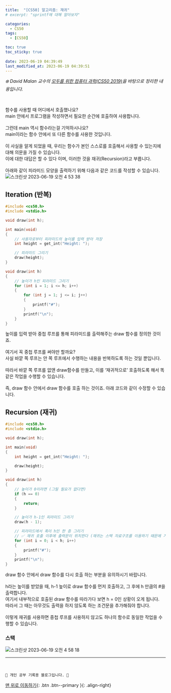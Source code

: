 ```yaml
---
title:  "[CS50] 알고리즘: 재귀"
# excerpt: "sprintf에 대해 알아보자"

categories:
  - CS50
tags:
  - [CS50]

toc: true
toc_sticky: true
 
date: 2023-06-19 04:39:49
last_modified_at: 2023-06-19 04:39:51
---
```



_❄️ David Malan 교수의 [모두를 위한 컴퓨터 과학(CS50 2019)](https://www.boostcourse.org/cs112/lecture/119003?isDesc=false)을 바탕으로 정리한 내용입니다._

<br>


함수를 사용할 때 어디에서 호출했나요? <br>
main 안에서 프로그램을 작성하면서 필요한 순간에 호출하여 사용합니다.<br><br>
그런데 main 역시 함수라는걸 기억하시나요? <br>
main이라는 함수 안에서 또 다른 함수를 사용한 것입니다.<br><br>
이 사실을 알게 되었을 때, 우리는 함수가 본인 스스로를 호출해서 사용할 수 있는지에 대해 의문을 가질 수 있습니다.<br>
이에 대한 대답은 할 수 있다 이며, 이러한 것을 재귀(Recursion)라고 부릅니다.<br><br>
아래와 같이 피라미드 모양을 출력하기 위해 다음과 같은 코드를 작성할 수 있습니다.<br>
![스크린샷 2023-06-19 오전 4 53 38](https://github.com/minju412/jenkins-test/assets/59405576/54041dde-38fb-4f8f-95cb-5023f0f0c3ed)

## Iteration (반복)
```c
#include <cs50.h>
#include <stdio.h>

void draw(int h);

int main(void)
{
    // 사용자로부터 피라미드의 높이를 입력 받아 저장
    int height = get_int("Height: ");

    // 피라미드 그리기
    draw(height);
}

void draw(int h)
{
    // 높이가 h인 피라미드 그리기
    for (int i = 1; i <= h; i++)
    {
        for (int j = 1; j <= i; j++)
        {
            printf("#");
        }
        printf("\n");
    }
}
```
높이를 입력 받아 중첩 루프를 통해 피라미드를 출력해주는 draw 함수를 정의한 것이죠.<br><br>
여기서 꼭 중첩 루프를 써야만 할까요? <br>
사실 바깥 쪽 루프는 안 쪽 루프에서 수행하는 내용을 반복하도록 하는 것일 뿐입니다.<br><br>
따라서 바깥 쪽 루프를 없앤 draw함수를 만들고, 이를 ‘재귀적으로’ 호출하도록 해서 똑같은 작업을 수행할 수 있습니다.<br><br>
즉, draw 함수 안에서 draw 함수를 호출 하는 것이죠. 아래 코드와 같이 수정할 수 있습니다.

## Recursion (재귀)
```c
#include <cs50.h>
#include <stdio.h>

void draw(int h);

int main(void)
{
    int height = get_int("Height: ");

    draw(height);
}

void draw(int h)
{
    // 높이가 0이라면 (그릴 필요가 없다면)
    if (h == 0)
    {
        return;
    }

    // 높이가 h-1인 피라미드 그리기
    draw(h - 1);

    // 피라미드에서 폭이 h인 한 층 그리기 
    // ✅ 재귀 호출 이후에 출력문이 위치한다 (재귀는 스택 자료구조를 이용하기 때문에 거꾸로 출력)
    for (int i = 0; i < h; i++)
    {
        printf("#");
    }
    printf("\n");
}
```
draw 함수 안에서 draw 함수를 다시 호출 하는 부분을 유의하시기 바랍니다.<br><br>
h라는 높이를 받았을 때, h-1 높이로 draw 함수를 먼저 호출하고, 그 후에 h 만큼의 #을 출력합니다. <br>
여기서 내부적으로 호출된 draw 함수를 따라가다 보면 h = 0인 상황이 오게 됩니다.<br>
따라서 그 때는 아무것도 출력을 하지 않도록 하는 조건문을 추가해줘야 합니다.<br><br>
이렇게 재귀를 사용하면 중첩 루프를 사용하지 않고도 하나의 함수로 동일한 작업을 수행할 수 있습니다.

### 스택
![스크린샷 2023-06-19 오전 4 58 18](https://github.com/minju412/jenkins-test/assets/59405576/46976cb2-f130-445f-b760-a3da4bfce111)





***
<br>


    💛 개인 공부 기록용 블로그입니다. 👻

[맨 위로 이동하기](#){: .btn .btn--primary }{: .align-right}